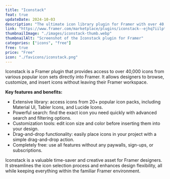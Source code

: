```yaml
---
title: "Iconstack"
feat: true
updateDate: 2024-10-03
description: "The ultimate icon library plugin for Framer with over 40,000+ icons from 20+ packs."
link: "https://www.framer.com/marketplace/plugins/iconstack--ejhq7iilptr63txplht0wv4lv/?via=julesvcode"
thumbnailImage: "./images/iconstack-thumb.webp"
thumbnailAlt: "Screenshot of the Iconstack plugin for Framer"
categories: ["icons", "free"]
free: true
price: "Free"
icon: "./favicons/iconstack.png"
---
```


Iconstack is a Framer plugin that provides access to over 40,000 icons from various popular icon sets directly into Framer. It allows designers to browse, customize, and insert icons without leaving their Framer workspace.

<b>Key features and benefits:</b>

- Extensive library: access icons from 20+ popular icon packs, including Material UI, Tabler Icons, and Lucide Icons.
- Powerful search: find the exact icon you need quickly with advanced search and filtering options.
- Customization tools: edit icon size and color before inserting them into your design.
- Drag-and-drop functionality: easily place icons in your project with a simple drag-and-drop action.
- Completely free: use all features without any paywalls, sign-ups, or subscriptions.

Iconstack is a valuable time-saver and creative asset for Framer designers. It streamlines the icon selection process and enhances design flexibility, all while keeping everything within the familiar Framer environment.
